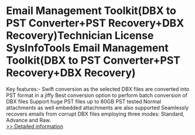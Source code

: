 # Email Management Toolkit(DBX to PST Converter+PST Recovery+DBX Recovery)Technician License<br />SysInfoTools Email Management Toolkit(DBX to PST Converter+PST Recovery+DBX Recovery)
Key features:-
Swift conversion as the selected DBX files are converted into PST format in a jiffy
Best conversion option to perform batch conversion of DBX files
Support huge PST files up to 80GB PST tested
Normal attachments as well embedded attachments are also supported
Seamlessly recovers emails from corrupt DBX files employing three modes: Standard, Advance and Raw.<br />[>> Detailed information](https://secure.shareit.com/shareit/product.html?productid=300726153&affiliateid=200057808)